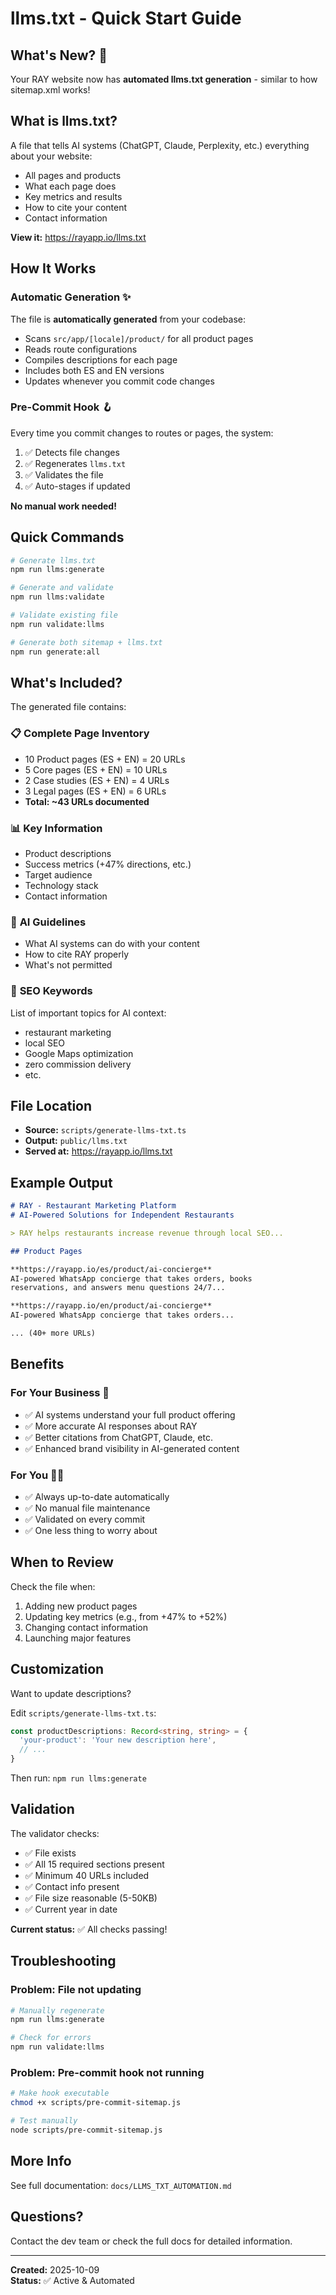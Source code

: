 # llms.txt - Quick Start Guide

## What's New? 🎉

Your RAY website now has **automated llms.txt generation** - similar to how sitemap.xml works!

## What is llms.txt?

A file that tells AI systems (ChatGPT, Claude, Perplexity, etc.) everything about your website:
- All pages and products
- What each page does
- Key metrics and results
- How to cite your content
- Contact information

**View it:** https://rayapp.io/llms.txt

## How It Works

### Automatic Generation ✨
The file is **automatically generated** from your codebase:
- Scans `src/app/[locale]/product/` for all product pages
- Reads route configurations
- Compiles descriptions for each page
- Includes both ES and EN versions
- Updates whenever you commit code changes

### Pre-Commit Hook 🪝
Every time you commit changes to routes or pages, the system:
1. ✅ Detects file changes
2. ✅ Regenerates `llms.txt`
3. ✅ Validates the file
4. ✅ Auto-stages if updated

**No manual work needed!**

## Quick Commands

```bash
# Generate llms.txt
npm run llms:generate

# Generate and validate
npm run llms:validate

# Validate existing file
npm run validate:llms

# Generate both sitemap + llms.txt
npm run generate:all
```

## What's Included?

The generated file contains:

### 📋 **Complete Page Inventory**
- 10 Product pages (ES + EN) = 20 URLs
- 5 Core pages (ES + EN) = 10 URLs  
- 2 Case studies (ES + EN) = 4 URLs
- 3 Legal pages (ES + EN) = 6 URLs
- **Total: ~43 URLs documented**

### 📊 **Key Information**
- Product descriptions
- Success metrics (+47% directions, etc.)
- Target audience
- Technology stack
- Contact information

### 🤖 **AI Guidelines**
- What AI systems can do with your content
- How to cite RAY properly
- What's not permitted

### 🔑 **SEO Keywords**
List of important topics for AI context:
- restaurant marketing
- local SEO
- Google Maps optimization
- zero commission delivery
- etc.

## File Location

- **Source:** `scripts/generate-llms-txt.ts`
- **Output:** `public/llms.txt`
- **Served at:** https://rayapp.io/llms.txt

## Example Output

```markdown
# RAY - Restaurant Marketing Platform
# AI-Powered Solutions for Independent Restaurants

> RAY helps restaurants increase revenue through local SEO...

## Product Pages

**https://rayapp.io/es/product/ai-concierge**
AI-powered WhatsApp concierge that takes orders, books 
reservations, and answers menu questions 24/7...

**https://rayapp.io/en/product/ai-concierge**
AI-powered WhatsApp concierge that takes orders...

... (40+ more URLs)
```

## Benefits

### For Your Business 💼
- ✅ AI systems understand your full product offering
- ✅ More accurate AI responses about RAY
- ✅ Better citations from ChatGPT, Claude, etc.
- ✅ Enhanced brand visibility in AI-generated content

### For You 👨‍💻
- ✅ Always up-to-date automatically
- ✅ No manual file maintenance
- ✅ Validated on every commit
- ✅ One less thing to worry about

## When to Review

Check the file when:
1. Adding new product pages
2. Updating key metrics (e.g., from +47% to +52%)
3. Changing contact information
4. Launching major features

## Customization

Want to update descriptions?

Edit `scripts/generate-llms-txt.ts`:

```typescript
const productDescriptions: Record<string, string> = {
  'your-product': 'Your new description here',
  // ...
}
```

Then run: `npm run llms:generate`

## Validation

The validator checks:
- ✅ File exists
- ✅ All 15 required sections present
- ✅ Minimum 40 URLs included
- ✅ Contact info present
- ✅ File size reasonable (5-50KB)
- ✅ Current year in date

**Current status:** ✅ All checks passing!

## Troubleshooting

### Problem: File not updating
```bash
# Manually regenerate
npm run llms:generate

# Check for errors
npm run validate:llms
```

### Problem: Pre-commit hook not running
```bash
# Make hook executable
chmod +x scripts/pre-commit-sitemap.js

# Test manually
node scripts/pre-commit-sitemap.js
```

## More Info

See full documentation: `docs/LLMS_TXT_AUTOMATION.md`

## Questions?

Contact the dev team or check the full docs for detailed information.

---

**Created:** 2025-10-09  
**Status:** ✅ Active & Automated

